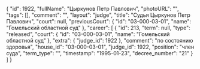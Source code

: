 {
    "id": 1922,
    "fullName": "Цыркунов Петр Павлович",
    "photoURL": "",
    "tags": [],
    "comment": "",
    "layout": "judge",
    "title": "Судья Цыркунов Петр Павлович",
    "court": null,
    "previousCourt": {
        "id": "03-000-03-01",
        "name": "Гомельский областной суд"
    },
    "career": [
        {
            "id": 213,
            "term": null,
            "type": "released",
            "court": {
                "id": "03-000-03-01",
                "name": "Гомельский областной суд"
            },
            "extra": {
                "judge_id": 1922
            },
            "comment": "по состоянию здоровья",
            "house_id": "03-000-03-01",
            "judge_id": 1922,
            "position": "член суда",
            "term_type": "",
            "timestamp": "1995-01-23",
            "decree_number": "21"
        }
    ]
}